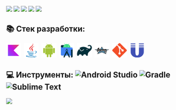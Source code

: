 ![](https://github-profile-summary-cards.vercel.app/api/cards/profile-details?username=coffeeplanter&theme=monokai)
![](https://github-profile-summary-cards.vercel.app/api/cards/most-commit-language?username=coffeeplanter&theme=monokai)
![](https://github-profile-summary-cards.vercel.app/api/cards/repos-per-language?username=coffeeplanter&theme=monokai)
![](https://github-profile-summary-cards.vercel.app/api/cards/stats?username=coffeeplanter&theme=monokai)
![](https://github-profile-summary-cards.vercel.app/api/cards/productive-time?username=v43d3rm4k4r&theme=monokai&utcOffset=3)


## 📚 Стек разработки:
<div>
  <img src="https://github.com/devicons/devicon/blob/master/icons/kotlin/kotlin-original.svg" title="Kotlin" alt="Kotlin" height="40"/>&nbsp;
  <img src="https://github.com/devicons/devicon/blob/master/icons/java/java-original.svg" title="Java" alt="Java" height="40"/>&nbsp;
  <img src="https://github.com/devicons/devicon/blob/master/icons/android/android-original.svg" title="Android" alt="Android" height="40"/>&nbsp;
  <img src="https://github.com/devicons/devicon/blob/master/icons/androidstudio/androidstudio-original.svg" title="Android Studio" alt="Android Studio" height="40"/>&nbsp;
  <img src="https://github.com/devicons/devicon/blob/master/icons/gradle/gradle-original.svg" title="Gradle" alt="Gradle" height="40"/>&nbsp;
  <img src="https://github.com/devicons/devicon/blob/master/icons/groovy/groovy-original.svg" title="Groovy" alt="Groovy" height="40"/>&nbsp;
  <img src="https://github.com/devicons/devicon/blob/master/icons/git/git-original.svg" title="Git" alt="Git" height="40"/>&nbsp;
  <img src="https://github.com/devicons/devicon/blob/master/icons/unix/unix-original.svg" title="Git" alt="Git" height="40"/>&nbsp;
</div>


## 💻 Инструменты: ![Android Studio](https://img.shields.io/badge/Android%20Studio-3DDC84.svg?style=Flat&logo=android-studio&logoColor=white) ![Gradle](https://img.shields.io/badge/Gradle-02303A.svg?style=Flat&logo=Gradle&logoColor=white) ![Sublime Text](https://img.shields.io/badge/Sublime_Text-%23575757.svg?style=Flat&logo=sublime-text&logoColor=important)


![](https://komarev.com/ghpvc/?username=coffeeplanter)
